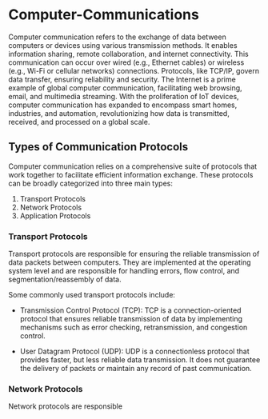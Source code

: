 # Computer-Communications
Computer communication refers to the exchange of data between computers or devices using various transmission methods. It enables information sharing, remote collaboration, and internet connectivity. This communication can occur over wired (e.g., Ethernet cables) or wireless (e.g., Wi-Fi or cellular networks) connections. Protocols, like TCP/IP, govern data transfer, ensuring reliability and security. The Internet is a prime example of global computer communication, facilitating web browsing, email, and multimedia streaming. With the proliferation of IoT devices, computer communication has expanded to encompass smart homes, industries, and automation, revolutionizing how data is transmitted, received, and processed on a global scale.

## Types of Communication Protocols

Computer communication relies on a comprehensive suite of protocols that work together to facilitate efficient information exchange. These protocols can be broadly categorized into three main types:

1. Transport Protocols
2. Network Protocols
3. Application Protocols

### Transport Protocols

Transport protocols are responsible for ensuring the reliable transmission of data packets between computers. They are implemented at the operating system level and are responsible for handling errors, flow control, and segmentation/reassembly of data.

Some commonly used transport protocols include:

- Transmission Control Protocol (TCP): TCP is a connection-oriented protocol that ensures reliable transmission of data by implementing mechanisms such as error checking, retransmission, and congestion control.

- User Datagram Protocol (UDP): UDP is a connectionless protocol that provides faster, but less reliable data transmission. It does not guarantee the delivery of packets or maintain any record of past communication.

### Network Protocols

Network protocols are responsible
